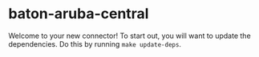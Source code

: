 # baton-aruba-central
Welcome to your new connector! To start out, you will want to update the dependencies.
Do this by running `make update-deps`.